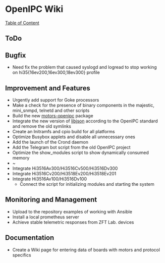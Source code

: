 # OpenIPC Wiki
[Table of Content](README.md)

ToDo
----

## Bugfix

* Need fix the problem that caused syslogd and logread to stop working on hi35{16ev200,16ev300,18ev300} profile


## Improvement and Features

* Urgently add support for Goke processors
* Make a check for the presence of binary components in the majestic, mini_snmpd, telnetd and other scripts
* Build the new [motors-openipc](https://github.com/OpenIPC/motors/tree/master/XM) package
* Integrate the new version of [libjson](https://github.com/json-c/json-c/tree/json-c-0.15) according to the OpenIPC standard and remove the old symlinks
* Create an Initramfs and cpio build for all platforms
* Optimize Busybox applets and disable all unnecessary ones
* Add the launch of the Crond daemon
* Add the Telegram bot script from the old OpenIPC project
* Optimize the show_modules script to show dynamically consumed memory
* ~
* Integrate Hi3516Av300/Hi3516Cv500/Hi3516Dv300
* Integrate Hi3516Cv200/Hi3518Ev200/Hi3518Ev201
* Integrate Hi3516Av100/Hi3516Dv100
    * Connect the script for initializing modules and starting the system


## Monitoring and Management

* Upload to the repository examples of working with Ansible
* Install a local prometheus server
* Achieve stable telemetric responses from ZFT Lab. devices


## Documentation

* Create a Wiki page for entering data of boards with motors and protocol specifics
